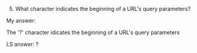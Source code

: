 5. What character indicates the beginning of a URL's query parameters?

My answer:

The '?' character idicates the beginning of a URL's query parameters

LS answer: ?